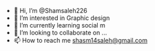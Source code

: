 - 👋 Hi, I’m @Shamsaleh226
- 👀 I’m interested in Graphic design
- 🌱 I’m currently learning social m
- 💞️ I’m looking to collaborate on ...
- 📫 How to reach me shasm14saleh@gmail.com

<!---
Shamsaleh226/Shamsaleh226 is a ✨ special ✨ repository because its `README.md` (this file) appears on your GitHub profile.
You can click the Preview link to take a look at your changes.
--->
